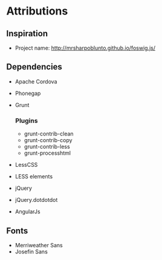 # Attributions

## Inspiration

 -  Project name: http://mrsharpoblunto.github.io/foswig.js/

## Dependencies

 -  Apache Cordova

 -  Phonegap

 -  Grunt

    ### Plugins

     -  grunt-contrib-clean
     -  grunt-contrib-copy
     -  grunt-contrib-less
     -  grunt-processhtml

 -  LessCSS

 -  LESS elements

 -  jQuery

 -  jQuery.dotdotdot

 -  AngularJs

## Fonts

 -  Merriweather Sans
 -  Josefin Sans
